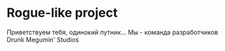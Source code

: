 # Rogue-like project #

Приветствуем тебя, одинокий путник... 
Мы - команда разработчиков Drunk Megumin' Studios
